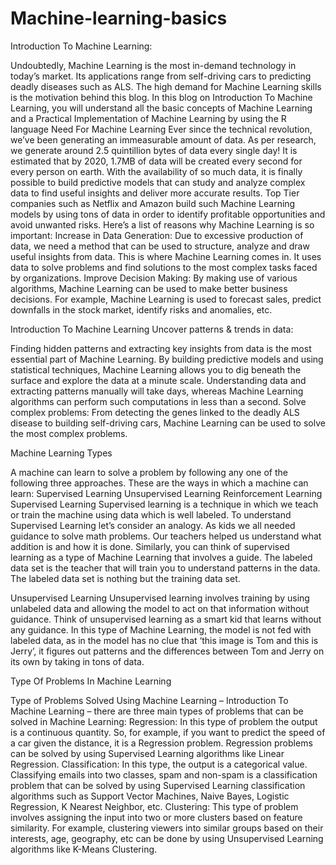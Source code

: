 # Machine-learning-basics
Introduction To Machine Learning:

Undoubtedly, Machine Learning is the most in-demand technology in today’s market. Its applications range from self-driving cars to predicting deadly diseases such as ALS. The high demand for Machine Learning skills is the motivation behind this blog. In this blog on Introduction To Machine Learning, you will understand all the basic concepts of Machine Learning and a Practical Implementation of Machine Learning by using the R language
Need For Machine Learning
Ever since the technical revolution, we’ve been generating an immeasurable amount of data. As per research, we generate around 2.5 quintillion bytes of data every single day! It is estimated that by 2020, 1.7MB of data will be created every second for every person on earth.
With the availability of so much data, it is finally possible to build predictive models that can study and analyze complex data to find useful insights and deliver more accurate results.
Top Tier companies such as Netflix and Amazon build such Machine Learning models by using tons of data in order to identify profitable opportunities and avoid unwanted risks.
Here’s a list of reasons why Machine Learning is so important:
Increase in Data Generation: Due to excessive production of data, we need a method that can be used to structure, analyze and draw useful insights from data. This is where Machine Learning comes in. It uses data to solve problems and find solutions to the most complex tasks faced by organizations.
Improve Decision Making: By making use of various algorithms, Machine Learning can be used to make better business decisions. For example, Machine Learning is used to forecast sales, predict downfalls in the stock market, identify risks and anomalies, etc.

Introduction To Machine Learning
Uncover patterns & trends in data:

Finding hidden patterns and extracting key insights from data is the most essential part of Machine Learning. By building predictive models and using statistical techniques, Machine Learning allows you to dig beneath the surface and explore the data at a minute scale. Understanding data and extracting patterns manually will take days, whereas Machine Learning algorithms can perform such computations in less than a second.
Solve complex problems: From detecting the genes linked to the deadly ALS disease to building self-driving cars, Machine Learning can be used to solve the most complex problems.

Machine Learning Types

A machine can learn to solve a problem by following any one of the following three approaches. These are the ways in which a machine can learn:
Supervised Learning
Unsupervised Learning
Reinforcement Learning
Supervised Learning
 Supervised learning is a technique in which we teach or train the machine using data which is well labeled. 
To understand Supervised Learning let’s consider an analogy. As kids we all needed guidance to solve math problems. Our teachers helped us understand what addition is and how it is done. Similarly, you can think of supervised learning as a type of Machine Learning that involves a guide. The labeled data set is the teacher that will train you to understand patterns in the data. The labeled data set is nothing but the training data set.

Unsupervised Learning
 Unsupervised learning involves training by using unlabeled data and allowing the model to act on that information without guidance. 
Think of unsupervised learning as a smart kid that learns without any guidance. In this type of Machine Learning, the model is not fed with labeled data, as in the model has no clue that ‘this image is Tom and this is Jerry’, it figures out patterns and the differences between Tom and Jerry on its own by taking in tons of data.

Type Of Problems In Machine Learning

Type of Problems Solved Using Machine Learning – Introduction To Machine Learning – there are three main types of problems that can be solved in Machine Learning:
Regression: In this type of problem the output is a continuous quantity. So, for example, if you want to predict the speed of a car given the distance, it is a Regression problem. Regression problems can be solved by using Supervised Learning algorithms like Linear Regression.
Classification: In this type, the output is a categorical value. Classifying emails into two classes, spam and non-spam is a classification problem that can be solved by using Supervised Learning classification algorithms such as Support Vector Machines, Naive Bayes, Logistic Regression, K Nearest Neighbor, etc.
Clustering: This type of problem involves assigning the input into two or more clusters based on feature similarity. For example, clustering viewers into similar groups based on their interests, age, geography, etc can be done by using Unsupervised Learning algorithms like K-Means Clustering.
